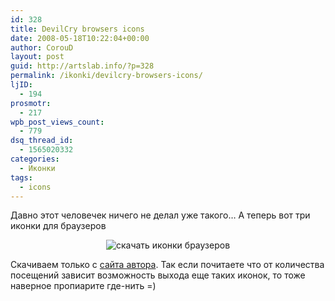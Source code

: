 ```yaml
---
id: 328
title: DevilCry browsers icons
date: 2008-05-18T10:22:04+00:00
author: CorouD
layout: post
guid: http://artslab.info/?p=328
permalink: /ikonki/devilcry-browsers-icons/
ljID:
  - 194
prosmotr:
  - 217
wpb_post_views_count:
  - 779
dsq_thread_id:
  - 1565020332
categories:
  - Иконки
tags:
  - icons
---
```

Давно этот человечек ничего не делал уже такого&#8230; А теперь вот три иконки для браузеров
  


<center>
  <img src="http://artslab.info/wp-content/uploads/myb_sm.jpg" alt="скачать иконки браузеров" />
</center>


  
Скачиваем только с [сайта автора](http://devilcry.org/?p=71). Так если почитаете что от количества посещений зависит возможность выхода еще таких иконок, то тоже наверное пропиарите где-нить =)